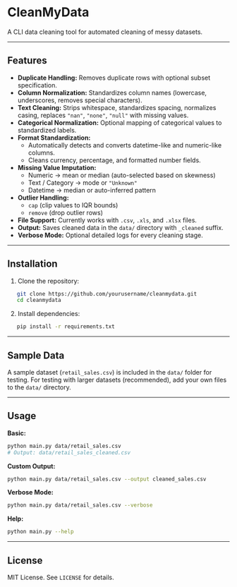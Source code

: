 # CleanMyData

A CLI data cleaning tool for automated cleaning of messy datasets.

---

## Features

- **Duplicate Handling:** Removes duplicate rows with optional subset specification.
- **Column Normalization:** Standardizes column names (lowercase, underscores, removes special characters).
- **Text Cleaning:** Strips whitespace, standardizes spacing, normalizes casing, replaces `"nan"`, `"none"`, `"null"` with missing values.
- **Categorical Normalization:** Optional mapping of categorical values to standardized labels.
- **Format Standardization:**
  - Automatically detects and converts datetime-like and numeric-like columns.
  - Cleans currency, percentage, and formatted number fields.
- **Missing Value Imputation:**
  - Numeric → mean or median (auto-selected based on skewness)
  - Text / Category → mode or `"Unknown"`
  - Datetime → median or auto-inferred pattern
- **Outlier Handling:**
  - `cap` (clip values to IQR bounds)
  - `remove` (drop outlier rows)
- **File Support:** Currently works with `.csv`, `.xls`, and `.xlsx` files.
- **Output:** Saves cleaned data in the `data/` directory with `_cleaned` suffix.
- **Verbose Mode:** Optional detailed logs for every cleaning stage.

---

## Installation

1. Clone the repository:
```bash
   git clone https://github.com/yourusername/cleanmydata.git
   cd cleanmydata
```

2. Install dependencies:
```bash
   pip install -r requirements.txt
```

---

## Sample Data

A sample dataset (`retail_sales.csv`) is included in the `data/` folder for testing. For testing with larger datasets (recommended), add your own files to the `data/` directory.

---

## Usage

**Basic:**
```bash
python main.py data/retail_sales.csv
# Output: data/retail_sales_cleaned.csv
```

**Custom Output:**
```bash
python main.py data/retail_sales.csv --output cleaned_sales.csv
```

**Verbose Mode:**
```bash
python main.py data/retail_sales.csv --verbose
```

**Help:**
```bash
python main.py --help
```

---

## License

MIT License. See `LICENSE` for details.